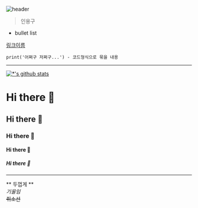 ![header](https://capsule-render.vercel.app/api?type=wave&color=auto&height=300&section=header&text=깃허브%20특강&fontSize=90)

> 인용구

* bullet list <br>

[링크이름](https://naver.com)

```
print('어쩌구 저쩌구...') - 코드형식으로 묶을 내용
```

---
[![*'s github stats](https://github-readme-stats.vercel.app/api?username=user000407)](https://github.com/user000407)


# Hi there 👋
## Hi there 👋
### Hi there 👋
#### Hi there 👋
##### Hi there 👋

---
** 두껍게 ** <br>
*기울임* <br>
~~취소선~~ <br>

<!--
**user000407/user000407** is a ✨ _special_ ✨ repository because its `README.md` (this file) appears on your GitHub profile.

Here are some ideas to get you started:

- 🔭 I’m currently working on ...
- 🌱 I’m currently learning ...
- 👯 I’m looking to collaborate on ...
- 🤔 I’m looking for help with ...
- 💬 Ask me about ...
- 📫 How to reach me: ...
- 😄 Pronouns: ...
- ⚡ Fun fact: ...
-->
